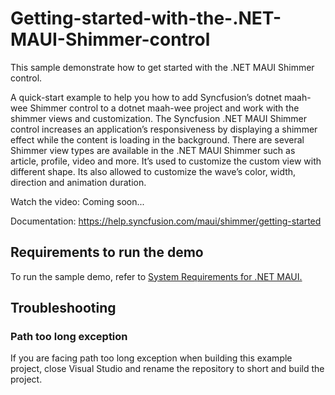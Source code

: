 # Getting-started-with-the-.NET-MAUI-Shimmer-control
This sample demonstrate how to get started with the .NET MAUI Shimmer control.

A quick-start example to help you how to add Syncfusion’s dotnet maah-wee Shimmer control to a dotnet maah-wee project and work with the shimmer views and customization. The Syncfusion .NET MAUI Shimmer control increases an application’s responsiveness by displaying a shimmer effect while the content is loading in the background. There are several Shimmer view types are available in the .NET MAUI Shimmer such as article, profile, video and more. It’s used to customize the custom view with different shape. Its also allowed to customize the wave’s color, width, direction and animation duration.

Watch the video: Coming soon...

Documentation: https://help.syncfusion.com/maui/shimmer/getting-started 

## <a name="requirements-to-run-the-demo"></a>Requirements to run the demo ##

To run the sample demo, refer to [System Requirements for .NET MAUI.](https://help.syncfusion.com/maui/system-requirements)

## <a name="troubleshooting"></a>Troubleshooting ##
### Path too long exception
If you are facing path too long exception when building this example project, close Visual Studio and rename the repository to short and build the project.